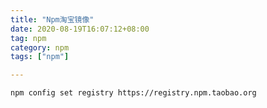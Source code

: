 ```yaml
---
title: "Npm淘宝镜像"
date: 2020-08-19T16:07:12+08:00
tag: npm
category: npm
tags: ["npm"]

---
```


```shell script
npm config set registry https://registry.npm.taobao.org
```

